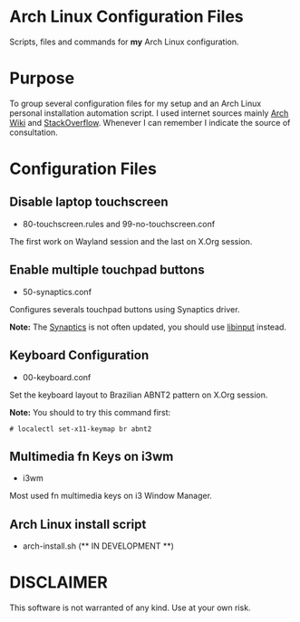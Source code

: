 # Arch Linux Configuration Files

Scripts, files and commands for **my** Arch Linux configuration.


# Purpose

To group several configuration files for my setup and an Arch Linux personal installation automation script. I used internet sources mainly [Arch Wiki](https://wiki.archlinux.org/) and [StackOverflow](https://stackoverflow.com/). Whenever I can remember I indicate the source of consultation.

# Configuration Files

## Disable laptop touchscreen

- 80-touchscreen.rules and 99-no-touchscreen.conf

The first work on Wayland session and the last on X.Org session.

## Enable multiple touchpad buttons

- 50-synaptics.conf

Configures severals touchpad buttons using Synaptics driver. 

**Note:** The [Synaptics](https://wiki.archlinux.org/index.php/Touchpad_Synaptics) is not often updated, you should use [libinput](https://wiki.archlinux.org/index.php/Libinput) instead.

## Keyboard Configuration

- 00-keyboard.conf

Set the keyboard layout to Brazilian ABNT2 pattern on X.Org session.

**Note:** You should to try this command first:

```
# localectl set-x11-keymap br abnt2 
```

## Multimedia fn Keys on i3wm

- i3wm

Most used fn multimedia keys on i3 Window Manager.


## Arch Linux install script

- arch-install.sh (** IN DEVELOPMENT **)

# DISCLAIMER

This software is not warranted of any kind. Use at your own risk.
